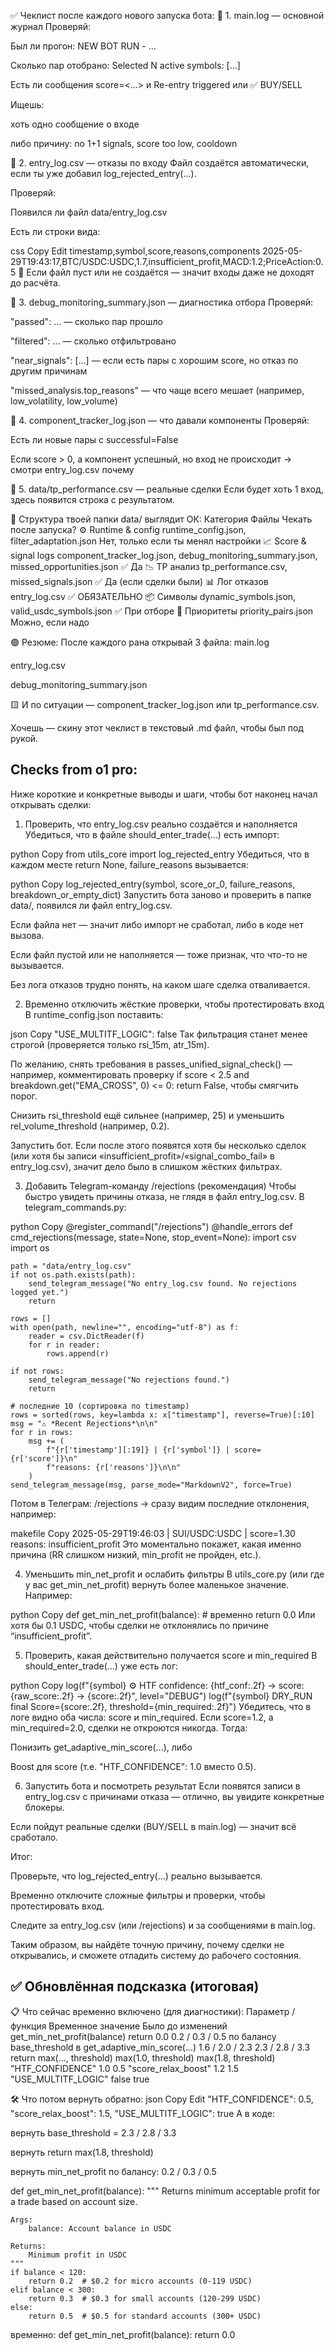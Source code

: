 ✅ Чеклист после каждого нового запуска бота:
📂 1. main.log — основной журнал
Проверяй:

Был ли прогон: NEW BOT RUN - ...

Сколько пар отобрано: Selected N active symbols: [...]

Есть ли сообщения score=<...> и Re-entry triggered или ✅ BUY/SELL

Ищешь:

хоть одно сообщение о входе

либо причину: no 1+1 signals, score too low, cooldown

📄 2. entry_log.csv — отказы по входу
Файл создаётся автоматически, если ты уже добавил log_rejected_entry(...).

Проверяй:

Появился ли файл data/entry_log.csv

Есть ли строки вида:

css
Copy
Edit
timestamp,symbol,score,reasons,components
2025-05-29T19:43:17,BTC/USDC:USDC,1.7,insufficient_profit,MACD:1.2;PriceAction:0.5
📌 Если файл пуст или не создаётся — значит входы даже не доходят до расчёта.

📄 3. debug_monitoring_summary.json — диагностика отбора
Проверяй:

"passed": ... — сколько пар прошло

"filtered": ... — сколько отфильтровано

"near_signals": [...] — если есть пары с хорошим score, но отказ по другим причинам

"missed_analysis.top_reasons" — что чаще всего мешает (например, low_volatility, low_volume)

📄 4. component_tracker_log.json — что давали компоненты
Проверяй:

Есть ли новые пары с successful=False

Если score > 0, а компонент успешный, но вход не происходит → смотри entry_log.csv почему

📄 5. data/tp_performance.csv — реальные сделки
Если будет хоть 1 вход, здесь появится строка с результатом.

💾 Структура твоей папки data/ выглядит ОК:
Категория Файлы Чекать после запуска?
⚙️ Runtime & config runtime_config.json, filter_adaptation.json Нет, только если ты менял настройки
📈 Score & signal logs component_tracker_log.json, debug_monitoring_summary.json, missed_opportunities.json ✅ Да
📉 TP анализ tp_performance.csv, missed_signals.json ✅ Да (если сделки были)
📊 Лог отказов entry_log.csv ✅ ОБЯЗАТЕЛЬНО
📦 Символы dynamic_symbols.json, valid_usdc_symbols.json ✅ При отборе
🧠 Приоритеты priority_pairs.json Можно, если надо

🟢 Резюме: После каждого рана открывай 3 файла:
main.log

entry_log.csv

debug_monitoring_summary.json

🟨 И по ситуации — component_tracker_log.json или tp_performance.csv.

Хочешь — скину этот чеклист в текстовый .md файл, чтобы был под рукой.

## Checks from o1 pro:

Ниже короткие и конкретные выводы и шаги, чтобы бот наконец начал открывать сделки:

1. Проверить, что entry_log.csv реально создаётся и наполняется
   Убедиться, что в файле should_enter_trade(...) есть импорт:

python
Copy
from utils_core import log_rejected_entry
Убедиться, что в каждом месте return None, failure_reasons вызывается:

python
Copy
log_rejected_entry(symbol, score_or_0, failure_reasons, breakdown_or_empty_dict)
Запустить бота заново и проверить в папке data/, появился ли файл entry_log.csv.

Если файла нет — значит либо импорт не сработал, либо в коде нет вызова.

Если файл пустой или не наполняется — тоже признак, что что-то не вызывается.

Без лога отказов трудно понять, на каком шаге сделка отваливается.

2. Временно отключить жёсткие проверки, чтобы протестировать вход
   В runtime_config.json поставить:

json
Copy
"USE_MULTITF_LOGIC": false
Так фильтрация станет менее строгой (проверяется только rsi_15m, atr_15m).

По желанию, снять требования в passes_unified_signal_check() — например, комментировать проверку if score < 2.5 and breakdown.get("EMA_CROSS", 0) <= 0: return False, чтобы смягчить порог.

Снизить rsi_threshold ещё сильнее (например, 25) и уменьшить rel_volume_threshold (например, 0.2).

Запустить бот. Если после этого появятся хотя бы несколько сделок (или хотя бы записи «insufficient_profit»/«signal_combo_fail» в entry_log.csv), значит дело было в слишком жёстких фильтрах.

3. Добавить Telegram-команду /rejections (рекомендация)
   Чтобы быстро увидеть причины отказа, не глядя в файл entry_log.csv. В telegram_commands.py:

python
Copy
@register_command("/rejections")
@handle_errors
def cmd_rejections(message, state=None, stop_event=None):
import csv
import os

    path = "data/entry_log.csv"
    if not os.path.exists(path):
        send_telegram_message("No entry_log.csv found. No rejections logged yet.")
        return

    rows = []
    with open(path, newline="", encoding="utf-8") as f:
        reader = csv.DictReader(f)
        for r in reader:
            rows.append(r)

    if not rows:
        send_telegram_message("No rejections found.")
        return

    # последние 10 (сортировка по timestamp)
    rows = sorted(rows, key=lambda x: x["timestamp"], reverse=True)[:10]
    msg = "⚠️ *Recent Rejections*\n\n"
    for r in rows:
        msg += (
            f"{r['timestamp'][:19]} | {r['symbol']} | score={r['score']}\n"
            f"reasons: {r['reasons']}\n\n"
        )
    send_telegram_message(msg, parse_mode="MarkdownV2", force=True)

Потом в Телеграм: /rejections → сразу видим последние отклонения, например:

makefile
Copy
2025-05-29T19:46:03 | SUI/USDC:USDC | score=1.30
reasons: insufficient_profit
Это моментально покажет, какая именно причина (RR слишком низкий, min_profit не пройден, etc.).

4. Уменьшить min_net_profit и ослабить фильтры
   В utils_core.py (или где у вас get_min_net_profit) вернуть более маленькое значение. Например:

python
Copy
def get_min_net_profit(balance): # временно
return 0.0
Или хотя бы 0.1 USDC, чтобы сделки не отклонялись по причине “insufficient_profit”.

5. Проверить, какая действительно получается score и min_required
   В should_enter_trade(...) уже есть лог:

python
Copy
log(f"{symbol} ⚙️ HTF confidence: {htf_conf:.2f} → score: {raw_score:.2f} → {score:.2f}", level="DEBUG")
log(f"{symbol} DRY_RUN final Score={score:.2f}, threshold={min_required:.2f}")
Убедитесь, что в логе видно оба числа: score и min_required.
Если score=1.2, а min_required=2.0, сделки не откроются никогда.
Тогда:

Понизить get_adaptive_min_score(...), либо

Boost для score (т.е. "HTF_CONFIDENCE": 1.0 вместо 0.5).

6. Запустить бота и посмотреть результат
   Если появятся записи в entry_log.csv с причинами отказа — отлично, вы увидите конкретные блокеры.

Если пойдут реальные сделки (BUY/SELL в main.log) — значит всё сработало.

Итог:

Проверьте, что log_rejected_entry(...) реально вызывается.

Временно отключите сложные фильтры и проверки, чтобы протестировать вход.

Следите за entry_log.csv (или /rejections) и за сообщениями в main.log.

Таким образом, вы найдёте точную причину, почему сделки не открывались, и сможете отладить систему до рабочего состояния.

## ✅ Обновлённая подсказка (итоговая)

📋 Что сейчас временно включено (для диагностики):
Параметр / функция Временное значение Было до изменений
get_min_net_profit(balance) return 0.0 0.2 / 0.3 / 0.5 по балансу
base_threshold в get_adaptive_min_score(...) 1.6 / 2.0 / 2.3 2.3 / 2.8 / 3.3
return max(..., threshold) max(1.0, threshold) max(1.8, threshold)
"HTF_CONFIDENCE" 1.0 0.5
"score_relax_boost" 1.2 1.5
"USE_MULTITF_LOGIC" false true

🛠 Что потом вернуть обратно:
json
Copy
Edit
"HTF_CONFIDENCE": 0.5,
"score_relax_boost": 1.5,
"USE_MULTITF_LOGIC": true
А в коде:

вернуть base_threshold = 2.3 / 2.8 / 3.3

вернуть return max(1.8, threshold)

вернуть min_net_profit по балансу: 0.2 / 0.3 / 0.5

def get_min_net_profit(balance):
"""
Returns minimum acceptable profit for a trade based on account size.

    Args:
        balance: Account balance in USDC

    Returns:
        Minimum profit in USDC
    """
    if balance < 120:
        return 0.2  # $0.2 for micro accounts (0-119 USDC)
    elif balance < 300:
        return 0.3  # $0.3 for small accounts (120-299 USDC)
    else:
        return 0.5  # $0.5 for standard accounts (300+ USDC)

временно:
def get_min_net_profit(balance):
return 0.0
